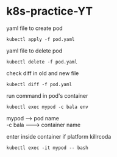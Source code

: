 # k8s-practice-YT

yaml file to create pod
```ssh
kubectl apply -f pod.yaml
```

yaml file to delete pod
```ssh
kubectl delete -f pod.yaml
```

check diff in old and new file
```ssh
kubectl diff -f pod.yaml
```

run command in pod's container
```ssh
kubectl exec mypod -c bala env
```
mypod --> pod name  <br>
-c bala ---> container name

enter inside container if platform killrcoda
```ssh
kubectl exec -it mypod -- bash
```
